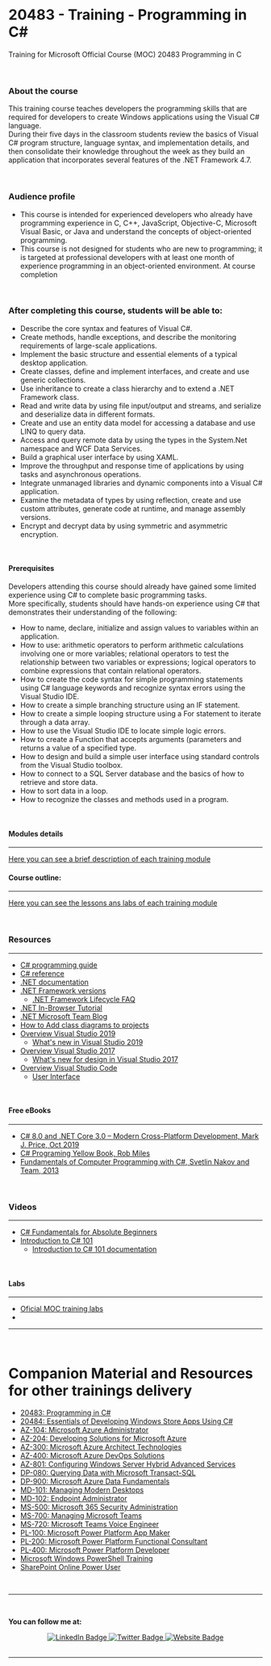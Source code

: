 # 20483 - Training - Programming in C#
Training for Microsoft Official Course (MOC) 20483 Programming in C

<br>

### About the course
This training course teaches developers the programming skills that are required for developers to create Windows applications using the Visual C# language.  
During their five days in the classroom students review the basics of Visual C# program structure, language syntax, and implementation details, and then consolidate their knowledge throughout the week as they build an application that incorporates several features of the .NET Framework 4.7.

<br>

### Audience profile
 * This course is intended for experienced developers who already have programming experience in C, C++, JavaScript, Objective-C, Microsoft Visual Basic, or Java and understand the concepts of object-oriented programming.
* This course is not designed for students who are new to programming; it is targeted at professional developers with at least one month of experience programming in an object-oriented environment.
At course completion

<br>

### After completing this course, students will be able to:
* Describe the core syntax and features of Visual C#.
* Create methods, handle exceptions, and describe the monitoring requirements of large-scale applications.
* Implement the basic structure and essential elements of a typical desktop application.
* Create classes, define and implement interfaces, and create and use generic collections.
* Use inheritance to create a class hierarchy and to extend a .NET Framework class.
* Read and write data by using file input/output and streams, and serialize and deserialize data in different formats.
* Create and use an entity data model for accessing a database and use LINQ to query data.
* Access and query remote data by using the types in the System.Net namespace and WCF Data Services.
* Build a graphical user interface by using XAML.
* Improve the throughput and response time of applications by using tasks and asynchronous operations.
* Integrate unmanaged libraries and dynamic components into a Visual C# application.
* Examine the metadata of types by using reflection, create and use custom attributes, generate code at runtime, and manage assembly versions.
* Encrypt and decrypt data by using symmetric and asymmetric encryption.

<br>

#### Prerequisites
Developers attending this course should already have gained some limited experience using C# to complete basic programming tasks.   
More specifically, students should have hands-on experience using C# that demonstrates their understanding of the following:
 * How to name, declare, initialize and assign values to variables within an application.
 * How to use: arithmetic operators to perform arithmetic calculations involving one or more variables; relational operators to test the relationship between two variables or expressions; logical operators to combine expressions that contain relational operators.
 * How to create the code syntax for simple programming statements using C# language keywords and recognize syntax errors using the Visual Studio IDE.
 * How to create a simple branching structure using an IF statement.
 * How to create a simple looping structure using a For statement to iterate through a data array.
 * How to use the Visual Studio IDE to locate simple logic errors.
 * How to create a Function that accepts arguments (parameters and returns a value of a specified type.
 * How to design and build a simple user interface using standard controls from the Visual Studio toolbox.
 * How to connect to a SQL Server database and the basics of how to retrieve and store data.
 * How to sort data in a loop.
 * How to recognize the classes and methods used in a program.


<br>

#### Modules details
----------

[Here you can see a brief description of each training module](Modules_Details.md)


#### Course outline:
----------

[Here you can see the lessons ans labs of each training module](Course_outline.md)

 
<br>
 

### Resources
----------
 * [C# programming guide](https://docs.microsoft.com/en-us/dotnet/csharp/programming-guide/)
 * [C# reference](https://docs.microsoft.com/en-us/dotnet/csharp/language-reference/)
 * [.NET documentation](https://docs.microsoft.com/en-us/dotnet/)
 * [.NET Framework versions](https://docs.microsoft.com/en-us/dotnet/framework/migration-guide/versions-and-dependencies)
    * [.NET Framework Lifecycle FAQ](https://docs.microsoft.com/en-us/lifecycle/faq/dotnet-framework)
 * [.NET In-Browser Tutorial](https://dotnet.microsoft.com/learn/dotnet/in-browser-tutorial/)
 * [.NET Microsoft Team Blog](https://devblogs.microsoft.com/dotnet/)
 * [How to Add class diagrams to projects](https://docs.microsoft.com/en-us/visualstudio/ide/class-designer/how-to-add-class-diagrams-to-projects)
 * [Overview Visual Studio 2019](https://docs.microsoft.com/en-us/visualstudio/get-started/visual-studio-ide?view=vs-2019)
   * [What's new in Visual Studio 2019](https://docs.microsoft.com/en-us/visualstudio/ide/whats-new-visual-studio-2019?)
* [Overview Visual Studio 2017](https://docs.microsoft.com/en-us/visualstudio/get-started/visual-studio-ide?view=vs-2017)
   * [What's new for design in Visual Studio 2017](https://docs.microsoft.com/en-us/visualstudio/modeling/what-s-new-for-design-in-visual-studio?view=vs-2017)
 * [Overview Visual Studio Code](https://code.visualstudio.com/docs)
   * [User Interface](https://code.visualstudio.com/docs/getstarted/userinterface)
   
<br>


#### Free eBooks
----------
 * [C# 8.0 and .NET Core 3.0 – Modern Cross-Platform Development, Mark J. Price, Oct 2019](https://www.packtpub.com/free-ebooks/reading-list/development/9781788478120)
 * [C# Programing Yellow Book, Rob Miles](https://www.robmiles.com/c-yellow-book)
 * [Fundamentals of Computer Programming with C#, Svetlin Nakov and Team, 2013](https://introprogramming.info/english-intro-csharp-book/)

<br>


### Videos
----------
 * [C# Fundamentals for Absolute Beginners](https://channel9.msdn.com/Series/CSharp-Fundamentals-for-Absolute-Beginners?l=Lvld4EQIC_2706218949)
 * [Introduction to C# 101](https://channel9.msdn.com/Series/CSharp-101/?WT.mc_id=Educationalcsharp-c9-scottha)
    * [Introduction to C# 101 documentation](https://docs.microsoft.com/en-us/dotnet/csharp/tutorials/intro-to-csharp/)
<br>

#### Labs
----------
 * [Oficial MOC training labs](https://github.com/MicrosoftLearning/20483-Programming-in-C-Sharp)
 * 

---

<br/>

<a id="othergeneraltraining" />

# Companion Material and Resources for other trainings delivery

- [20483: Programming in C#](https://github.com/rramoscabral/20483---Training---Programming-in-C-Sharp)
- [20484: Essentials of Developing Windows Store Apps Using C#](https://github.com/rramoscabral/20484---Training---Essentials-of-Developing-Windows-Store-Apps-Using-C-Sharp)
- [AZ-104: Microsoft Azure Administrator](https://az-104.rramoscabral.com/)
- [AZ-204: Developing Solutions for Microsoft Azure](https://az-204.rramoscabral.com/)
- [AZ-300: Microsoft Azure Architect Technologies](http://az-300.rramoscabral.com/)
- [AZ-400: Microsoft Azure DevOps Solutions](https://az-400.rramoscabral.com/)
- [AZ-801: Configuring Windows Server Hybrid Advanced Services](https://az-801.rramoscabral.com)
- [DP-080: Querying Data with Microsoft Transact-SQL](https://dp-080.rramoscabral.com/)
- [DP-900: Microsoft Azure Data Fundamentals](https://dp-900.rramoscabral.com)
- [MD-101: Managing Modern Desktops](https://md-101.rramoscabral.com/)
- [MD-102: Endpoint Administrator](https://md-102.rramoscabral.com/)
- [MS-500: Microsoft 365 Security Administration](https://github.com/rramoscabral/MS-500---Training---Microsoft-365-Security-Administration)
- [MS-700: Managing Microsoft Teams](https://ms-700.rramoscabral.com/)
- [MS-720: Microsoft Teams Voice Engineer](https://ms-720.rramoscabral.com/)
- [PL-100: Microsoft Power Platform App Maker](https://pl-100.rramoscabral.com)
- [PL-200: Microsoft Power Platform Functional Consultant](https://pl-200.rramoscabral.com)
- [PL-400: Microsoft Power Platform Developer](https://pl-400.rramoscabral.com)
- [Microsoft Windows PowerShell Training](https://github.com/rramoscabral/MSPowerShell---Training---Microsoft-Windows-PowerShell)
- [SharePoint Online Power User](http://msspopoweruser.rramoscabral.com/)

<br/>

---

<a id="followme" />

<br/>

**You can follow me at:**

<div id="badges" align="center">
  <a href="https://www.linkedin.com/in/rrcabral">
    <img src="https://img.shields.io/badge/LinkedIn-blue?style=for-the-badge&logo=linkedin&logoColor=white" alt="LinkedIn Badge"/>
  </a>
  <a href="https://twitter.com/rramoscabral">
    <img src="https://img.shields.io/badge/Twitter-blue?style=for-the-badge&logo=twitter&logoColor=white" alt="Twitter Badge"/>
  </a>
   <a href="https://www.rramoscabral.com">
    <img src="https://img.shields.io/badge/Website-blue?style=for-the-badge&logo=Website&logoColor=white" alt="Website Badge"/>
  </a>
</div>


<br/>

---

<br/>
